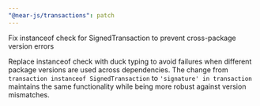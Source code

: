 ```yaml
---
"@near-js/transactions": patch
---
```


Fix instanceof check for SignedTransaction to prevent cross-package version errors

Replace instanceof check with duck typing to avoid failures when different package versions are used across dependencies. The change from `transaction instanceof SignedTransaction` to `'signature' in transaction` maintains the same functionality while being more robust against version mismatches.